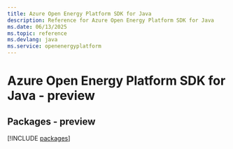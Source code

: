 ```yaml
---
title: Azure Open Energy Platform SDK for Java
description: Reference for Azure Open Energy Platform SDK for Java
ms.date: 06/13/2025
ms.topic: reference
ms.devlang: java
ms.service: openenergyplatform
---
```

# Azure Open Energy Platform SDK for Java - preview
## Packages - preview
[!INCLUDE [packages](open-energy-platform-index.md)]